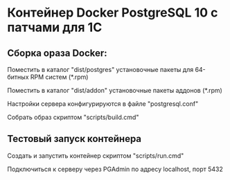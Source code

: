 # Контейнер Docker PostgreSQL 10 с патчами для 1С

## Сборка ораза Docker:

Поместить в каталог "dist/postgres" установочные пакеты для 64-битных RPM систем (*.rpm)

Поместить в каталог "dist/addon" установочные пакеты аддонов (*.rpm)

Настройки сервера конфигурируются в файле "postgresql.conf"

Собрать образ скриптом "scripts/build.cmd"

## Тестовый запуск контейнера

Создать и запустить контейнер скриптом "scripts/run.cmd"

Подключиться к серверу через PGAdmin по адресу localhost, порт 5432